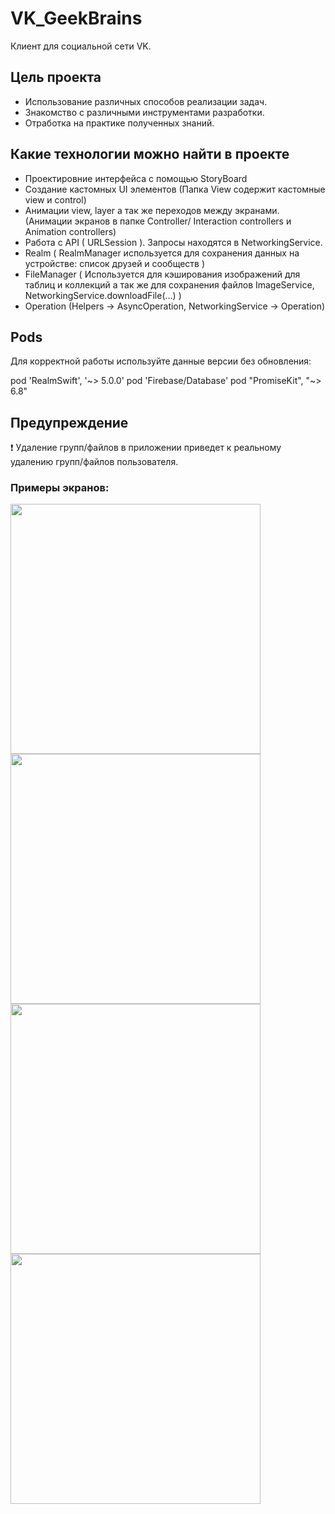 # VK_GeekBrains
Клиент для социальной сети VK.

## Цель проекта 
- Использование различных способов реализации задач. 
- Знакомство с различными инструментами разработки.
- Отработка на практике полученных знаний. 

## Какие технологии можно найти в проекте 
- Проектировние интерфейса с помощью StoryBoard
- Создание кастомных UI элементов (Папка View содержит кастомные view и control)
- Анимации view, layer а так же переходов между экранами. (Анимации экранов в папке Controller/ Interaction controllers и Animation controllers)
- Работа с API ( URLSession ). Запросы находятся в NetworkingService.
- Realm ( RealmManager используется для сохранения данных на устройстве: список друзей и сообществ )
- FileManager ( Используется для кэширования изображений для таблиц и коллекций а так же для сохранения файлов ImageService, NetworkingService.downloadFile(...) )
- Operation (Helpers -> AsyncOperation, NetworkingService -> Operation)

## Pods 
Для корректной работы используйте данные версии без обновления: 
  
  pod 'RealmSwift', '~> 5.0.0'
  pod 'Firebase/Database'
  pod "PromiseKit", "~> 6.8"
  
## Предупреждение 

❗️ Удаление групп/файлов в приложении приведет к реальному удалению групп/файлов пользователя. 

### Примеры экранов:

<img src="./Screens/File.png" width="400" /> <img src="./Screens/Groups.png" width="400" />
<img src="./Screens/Loading.png" width="400" /> <img src="./Screens/PresenterPhoto.png" width="400" />
  
